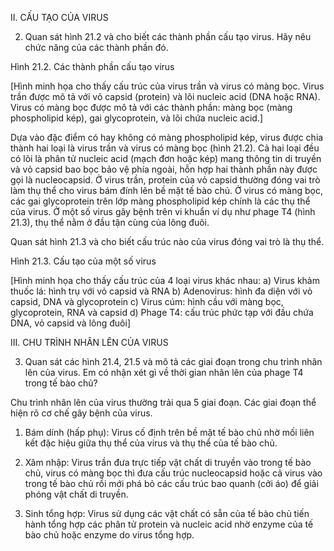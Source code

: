 II. CẤU TẠO CỦA VIRUS

2. Quan sát hình 21.2 và cho biết các thành phần cấu tạo virus. Hãy nêu chức năng của các thành phần đó.

Hình 21.2. Các thành phần cấu tạo virus

[Hình minh họa cho thấy cấu trúc của virus trần và virus có màng bọc. Virus trần được mô tả với vỏ capsid (protein) và lõi nucleic acid (DNA hoặc RNA). Virus có màng bọc được mô tả với các thành phần: màng bọc (màng phospholipid kép), gai glycoprotein, và lõi chứa nucleic acid.]

Dựa vào đặc điểm có hay không có màng phospholipid kép, virus được chia thành hai loại là virus trần và virus có màng bọc (hình 21.2). Cả hai loại đều có lõi là phân tử nucleic acid (mạch đơn hoặc kép) mang thông tin di truyền và vỏ capsid bao bọc bảo vệ phía ngoài, hỗn hợp hai thành phần này được gọi là nucleocapsid. Ở virus trần, protein của vỏ capsid thường đóng vai trò làm thụ thể cho virus bám đính lên bề mặt tế bào chủ. Ở virus có màng bọc, các gai glycoprotein trên lớp màng phospholipid kép chính là các thụ thể của virus. Ở một số virus gây bệnh trên vi khuẩn ví dụ như phage T4 (hình 21.3), thụ thể nằm ở đầu tận cùng của lông đuôi.

Quan sát hình 21.3 và cho biết cấu trúc nào của virus đóng vai trò là thụ thể.

Hình 21.3. Cấu tạo của một số virus

[Hình minh họa cho thấy cấu trúc của 4 loại virus khác nhau:
a) Virus khảm thuốc lá: hình trụ với vỏ capsid và RNA
b) Adenovirus: hình đa diện với vỏ capsid, DNA và glycoprotein
c) Virus cúm: hình cầu với màng bọc, glycoprotein, RNA và capsid
d) Phage T4: cấu trúc phức tạp với đầu chứa DNA, vỏ capsid và lông đuôi]

III. CHU TRÌNH NHÂN LÊN CỦA VIRUS

3. Quan sát các hình 21.4, 21.5 và mô tả các giai đoạn trong chu trình nhân lên của virus. Em có nhận xét gì về thời gian nhân lên của phage T4 trong tế bào chủ?

Chu trình nhân lên của virus thường trải qua 5 giai đoạn. Các giai đoạn thể hiện rõ cơ chế gây bệnh của virus.

1. Bám dính (hấp phụ): Virus cố định trên bề mặt tế bào chủ nhờ mối liên kết đặc hiệu giữa thụ thể của virus và thụ thể của tế bào chủ.

2. Xâm nhập: Virus trần đưa trực tiếp vật chất di truyền vào trong tế bào chủ, virus có màng bọc thì đưa cấu trúc nucleocapsid hoặc cả virus vào trong tế bào chủ rồi mới phá bỏ các cấu trúc bao quanh (cởi áo) để giải phóng vật chất di truyền.

3. Sinh tổng hợp: Virus sử dụng các vật chất có sẵn của tế bào chủ tiến hành tổng hợp các phân tử protein và nucleic acid nhờ enzyme của tế bào chủ hoặc enzyme do virus tổng hợp.